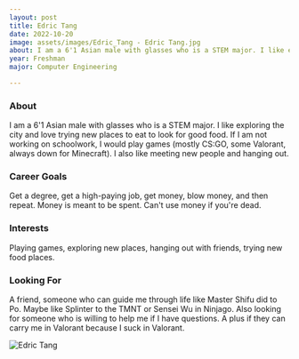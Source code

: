 ```yaml
---
layout: post
title: Edric Tang 
date: 2022-10-20
image: assets/images/Edric_Tang - Edric Tang.jpg
about: I am a 6'1 Asian male with glasses who is a STEM major. I like exploring the city and love trying new places to eat to look for good food. If I am not working on schoolwork, I would play games (mostly CS:GO, some Valorant, always down for Minecraft). I also like meeting new people and hanging out.  
year: Freshman
major: Computer Engineering

---
```


### About

I am a 6'1 Asian male with glasses who is a STEM major. I like exploring the city and love trying new places to eat to look for good food. If I am not working on schoolwork, I would play games (mostly CS:GO, some Valorant, always down for Minecraft). I also like meeting new people and hanging out.  

### Career Goals

Get a degree, get a high-paying job, get money, blow money, and then repeat. Money is meant to be spent. Can't use money if you're dead.

### Interests

Playing games, exploring new places, hanging out with friends, trying new food places.

### Looking For

A friend, someone who can guide me through life like Master Shifu did to Po. Maybe like Splinter to the TMNT or Sensei Wu in Ninjago. Also looking for someone who is willing to help me if I have questions. A plus if they can carry me in Valorant because I suck in Valorant. 

<div class="text-center my-5">
    <img src="https://sase-drexel.github.io/mentorship-2021/assets/images/Edric-Tang.jpg" alt="Edric Tang" class="rounded post-img" />
</div>

